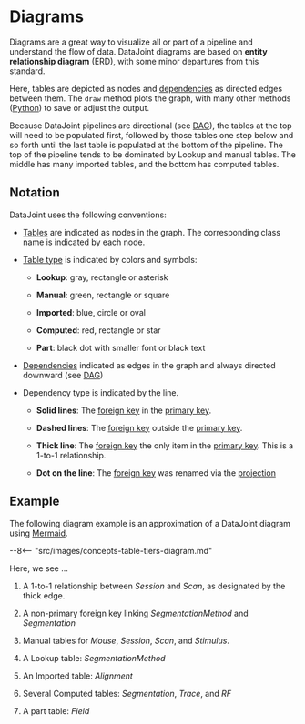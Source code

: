 # Diagrams

Diagrams are a great way to visualize all or part of a pipeline and understand the flow
of data. DataJoint diagrams are based on **entity relationship diagram** (ERD), with
some minor departures from this standard. 

Here, tables are depicted as nodes and [dependencies](./tables/dependencies) as directed edges
between them. The `draw` method plots the graph, with many other methods ([Python](https://datajoint.com/docs/core/datajoint-python/latest/api/datajoint/diagram/)) to
save or adjust the output.

Because DataJoint pipelines are directional (see [DAG](../concepts/glossary#dag)), the
tables at the top will need to be populated first, followed by those tables one step
below and so forth until the last table is populated at the bottom of the pipeline. The
top of the pipeline tends to be dominated by Lookup and manual tables. The middle has
many imported tables, and the bottom has computed tables.

## Notation

DataJoint uses the following conventions:

-   [Tables](../table-definitions) are indicated as nodes in the graph. The
    corresponding class name is indicated by each node.

-   [Table type](./tables/tiers) is indicated by colors and symbols: 

    - **Lookup**: gray, rectangle or asterisk
    
    - **Manual**: green, rectangle or square
    
    - **Imported**: blue, circle or oval
    
    - **Computed**: red, rectangle or star
    
    - **Part**: black dot with smaller font or black text

-   [Dependencies](./tables/dependencies) indicated as edges in the graph and always
    directed downward (see [DAG](../concepts/glossary#dag))

-   Dependency type is indicated by the line.

    - **Solid lines**: The [foreign key](../concepts/glossary#foreign-key) in the
      [primary key](../concepts/glossary#primary-key).

    - **Dashed lines**: The [foreign key](../concepts/glossary#foreign-key) outside the
      [primary key](../concepts/glossary#primary-key). 

    - **Thick line**: The [foreign key](../concepts/glossary#foreign-key) the only item in
      the [primary key](../concepts/glossary#primary-key). This is a 1-to-1 relationship.

    - **Dot on the line**: The [foreign key](../concepts/glossary#foreign-key) was renamed
      via the [projection](../query/operators#proj)

## Example

The following diagram example is an approximation of a DataJoint diagram using
[Mermaid](https://mermaid-js.github.io/mermaid/#/).

--8<-- "src/images/concepts-table-tiers-diagram.md"

Here, we see ...

1. A 1-to-1 relationship between *Session* and *Scan*, as designated by the thick edge.

2. A non-primary foreign key linking *SegmentationMethod* and *Segmentation*

3. Manual tables for *Mouse*, *Session*, *Scan*, and *Stimulus*.

4. A Lookup table: *SegmentationMethod*

5. An Imported table: *Alignment*

6. Several Computed tables: *Segmentation*, *Trace*, and *RF*

7. A part table: *Field*
